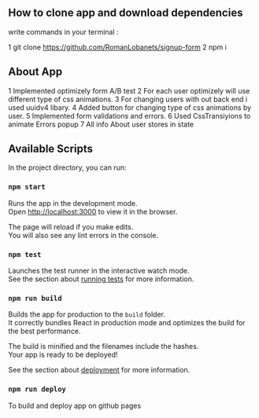 ## How to clone app and download dependencies

write commands in your terminal :

1 git clone https://github.com/RomanLobanets/signup-form
2 npm i

## About App

1 Implemented optimizely form A/B test
2 For each user optimizely will use different type of css animations.
3 For changing users with out back end i used uuidv4 libary.
4 Added button for changing type of css animations by user.
5 Implemented form validations and errors.
6 Used CssTransiyions to animate Errors popup
7 All info About user stores in state

## Available Scripts

In the project directory, you can run:

### `npm start`

Runs the app in the development mode.<br />
Open [http://localhost:3000](http://localhost:3000) to view it in the browser.

The page will reload if you make edits.<br />
You will also see any lint errors in the console.

### `npm test`

Launches the test runner in the interactive watch mode.<br />
See the section about [running tests](https://facebook.github.io/create-react-app/docs/running-tests) for more information.

### `npm run build`

Builds the app for production to the `build` folder.<br />
It correctly bundles React in production mode and optimizes the build for the best performance.

The build is minified and the filenames include the hashes.<br />
Your app is ready to be deployed!

See the section about [deployment](https://facebook.github.io/create-react-app/docs/deployment) for more information.

### `npm run deploy`

To build and deploy app on github pages
